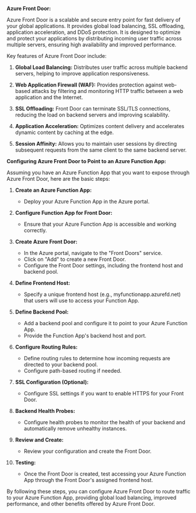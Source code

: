 **Azure Front Door:**

Azure Front Door is a scalable and secure entry point for fast delivery of your global applications. It provides global load balancing, SSL offloading, application acceleration, and DDoS protection. It is designed to optimize and protect your applications by distributing incoming user traffic across multiple servers, ensuring high availability and improved performance.

Key features of Azure Front Door include:

1. **Global Load Balancing:** Distributes user traffic across multiple backend servers, helping to improve application responsiveness.

2. **Web Application Firewall (WAF):** Provides protection against web-based attacks by filtering and monitoring HTTP traffic between a web application and the Internet.

3. **SSL Offloading:** Front Door can terminate SSL/TLS connections, reducing the load on backend servers and improving scalability.

4. **Application Acceleration:** Optimizes content delivery and accelerates dynamic content by caching at the edge.

5. **Session Affinity:** Allows you to maintain user sessions by directing subsequent requests from the same client to the same backend server.

**Configuring Azure Front Door to Point to an Azure Function App:**

Assuming you have an Azure Function App that you want to expose through Azure Front Door, here are the basic steps:

1. **Create an Azure Function App:**
   - Deploy your Azure Function App in the Azure portal.

2. **Configure Function App for Front Door:**
   - Ensure that your Azure Function App is accessible and working correctly.

3. **Create Azure Front Door:**
   - In the Azure portal, navigate to the "Front Doors" service.
   - Click on "Add" to create a new Front Door.
   - Configure the Front Door settings, including the frontend host and backend pool.

4. **Define Frontend Host:**
   - Specify a unique frontend host (e.g., myfunctionapp.azurefd.net) that users will use to access your Function App.

5. **Define Backend Pool:**
   - Add a backend pool and configure it to point to your Azure Function App.
   - Provide the Function App's backend host and port.

6. **Configure Routing Rules:**
   - Define routing rules to determine how incoming requests are directed to your backend pool.
   - Configure path-based routing if needed.

7. **SSL Configuration (Optional):**
   - Configure SSL settings if you want to enable HTTPS for your Front Door.

8. **Backend Health Probes:**
   - Configure health probes to monitor the health of your backend and automatically remove unhealthy instances.

9. **Review and Create:**
   - Review your configuration and create the Front Door.

10. **Testing:**
    - Once the Front Door is created, test accessing your Azure Function App through the Front Door's assigned frontend host.

By following these steps, you can configure Azure Front Door to route traffic to your Azure Function App, providing global load balancing, improved performance, and other benefits offered by Azure Front Door.